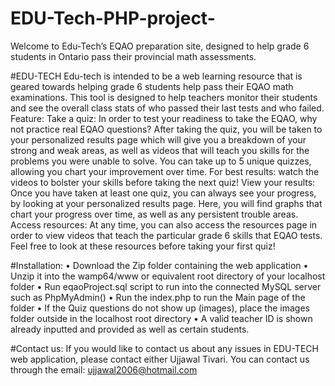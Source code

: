 # EDU-Tech-PHP-project-
Welcome to Edu-Tech’s EQAO preparation site, designed to help grade 6 students in Ontario pass their provincial math assessments.

#EDU-TECH
	Edu-tech is intended to be a web learning resource that is geared towards helping grade 6 students help pass their EQAO math examinations. This tool is designed to help teachers monitor their students and see the overall class stats of who passed their last tests and who failed. 
Feature:
Take a quiz:  In order to test your readiness to take the EQAO, why not practice real EQAO questions? After taking the quiz, you will be taken to your personalized results page which will give you a breakdown of your strong and weak areas, as well as videos that will teach you skills for the problems you were unable to solve. You can take up to 5 unique quizzes, allowing you chart your improvement over time. For best results: watch the videos to bolster your skills before taking the next quiz!
View your results: Once you have taken at least one quiz, you can always see your progress, by looking at your personalized results page. Here, you will find graphs that chart your progress over time, as well as any persistent trouble areas.
Access resources: At any time, you can also access the resources page in order to view videos that teach the particular grade 6 skills that EQAO tests. Feel free to look at these resources before taking your first quiz!

#Installation: 
•	Download the Zip folder containing the web application
•	Unzip it into the wamp64/www or equivalent root directory of your localhost folder
•	Run eqaoProject.sql script to run into the connected MySQL server such as PhpMyAdmin() 
•	Run the index.php to run the Main page of the folder
•	If the Quiz questions do not show up (images), place the images folder outside in the localhost root directory
•	A valid teacher ID is shown already inputted and provided as well as certain students. 

#Contact us:
If you would like to contact us about any issues in EDU-TECH web application, please contact either Ujjawal Tivari. You can contact us through the email: ujjawal2006@hotmail.com

